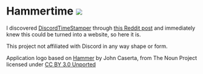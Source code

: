 <h1>Hammertime <a title="Crowdin" target="_blank" href="https://crowdin.com/project/hammertime"><img src="https://badges.crowdin.net/hammertime/localized.svg"></a></h1>

I discovered [DiscordTimeStamper] through [this Reddit post] and immediately knew this could be turned into a website, so here it is.

This project not affiliated with Discord in any way shape or form.

Application logo based on [Hammer] by John Caserta, from The Noun Project licensed under [CC BY 3.0 Unported]

[discordtimestamper]: https://github.com/TimeTravelPenguin/DiscordTimeStamper/
[this reddit post]: https://www.reddit.com/r/discordapp/comments/oiv86b/i_made_a_tool_to_make_timestamps_for_discord/
[hammer]: https://meta.m.wikimedia.org/wiki/File:Hammer_-_Noun_project_1306.svg
[cc by 3.0 unported]: https://creativecommons.org/licenses/by/3.0/deed.en
